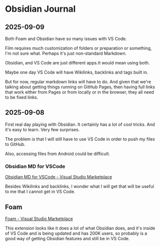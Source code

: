 # Obsidian Journal

## 2025-09-09

Both Foam and Obsidian have so many issues with VS Code.

Film requires much customization of folders or preparation or something, I'm not sure what. Perhaps it's just non-standard Markdown.

Obsidian, and VS Code are just different apps.It would mean using both.

Maybe one day VS Code will have Wikilinks, backlinks and tags built in.

But for now, regular markdown links will have to do.  And given that we're talking about getting things running on GitHub Pages, then having full links that work either from Pages or from locally or in the browser, they all need to be fixed links.

## 2025-09-08

First real day playing with Obsidian. It certainly has a lot of cool tricks. And it's easy to learn. Very few surprises.

The problem is that I will still have to use VS Code in order to push my files to GitHub.

Also, accessing files from Android could be difficult.


### Obsidian MD for VSCode

[Obsidian MD for VSCode - Visual Studio Marketplace](https://marketplace.visualstudio.com/items?itemName=willasm.obsidian-md-vsc&ssr=false#overview)

Besides Wikilinks and backlinks, I wonder what I will get that will be useful to me that I cannot get in VS Code.


## Foam

[Foam - Visual Studio Marketplace](https://marketplace.visualstudio.com/items?itemName=foam.foam-vscode)

This extension looks like it does a lot of what Obsidian does, and it's inside of VS Code and is being updated and has 200K users, so probably is a good way of getting Obsidian features and still be in VS Code.
